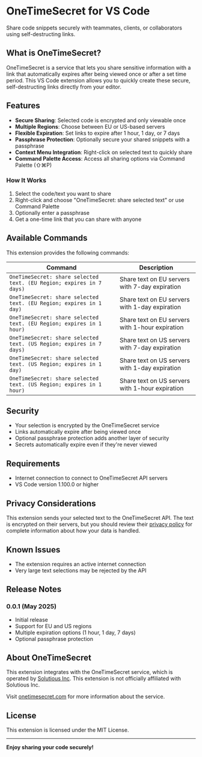 # OneTimeSecret for VS Code

Share code snippets securely with teammates, clients, or collaborators using self-destructing links.

## What is OneTimeSecret?

OneTimeSecret is a service that lets you share sensitive information with a link that automatically expires after being viewed once or after a set time period. This VS Code extension allows you to quickly create these secure, self-destructing links directly from your editor.

## Features

- **Secure Sharing**: Selected code is encrypted and only viewable once
- **Multiple Regions**: Choose between EU or US-based servers
- **Flexible Expiration**: Set links to expire after 1 hour, 1 day, or 7 days
- **Passphrase Protection**: Optionally secure your shared snippets with a passphrase
- **Context Menu Integration**: Right-click on selected text to quickly share
- **Command Palette Access**: Access all sharing options via Command Palette (⇧⌘P)

### How It Works

1. Select the code/text you want to share
2. Right-click and choose "OneTimeSecret: share selected text" or use Command Palette
3. Optionally enter a passphrase
4. Get a one-time link that you can share with anyone

## Available Commands

This extension provides the following commands:

| Command                                                              | Description                                     |
| -------------------------------------------------------------------- | ----------------------------------------------- |
| `OneTimeSecret: share selected text. (EU Region; expires in 7 days)` | Share text on EU servers with 7-day expiration  |
| `OneTimeSecret: share selected text. (EU Region; expires in 1 day)`  | Share text on EU servers with 1-day expiration  |
| `OneTimeSecret: share selected text. (EU Region; expires in 1 hour)` | Share text on EU servers with 1-hour expiration |
| `OneTimeSecret: share selected text. (US Region; expires in 7 days)` | Share text on US servers with 7-day expiration  |
| `OneTimeSecret: share selected text. (US Region; expires in 1 day)`  | Share text on US servers with 1-day expiration  |
| `OneTimeSecret: share selected text. (US Region; expires in 1 hour)` | Share text on US servers with 1-hour expiration |

## Security

- Your selection is encrypted by the OneTimeSecret service
- Links automatically expire after being viewed once
- Optional passphrase protection adds another layer of security
- Secrets automatically expire even if they're never viewed

## Requirements

- Internet connection to connect to OneTimeSecret API servers
- VS Code version 1.100.0 or higher

## Privacy Considerations

This extension sends your selected text to the OneTimeSecret API. The text is encrypted on their servers, but you should review their [privacy policy](https://onetimesecret.com/privacy) for complete information about how your data is handled.

## Known Issues

- The extension requires an active internet connection
- Very large text selections may be rejected by the API

## Release Notes

### 0.0.1 (May 2025)

- Initial release
- Support for EU and US regions
- Multiple expiration options (1 hour, 1 day, 7 days)
- Optional passphrase protection

## About OneTimeSecret

This extension integrates with the OneTimeSecret service, which is operated by [Solutious Inc](https://solutious.com/). This extension is not officially affiliated with Solutious Inc.

Visit [onetimesecret.com](https://onetimesecret.com/) for more information about the service.

## License

This extension is licensed under the MIT License.

---

**Enjoy sharing your code securely!**
